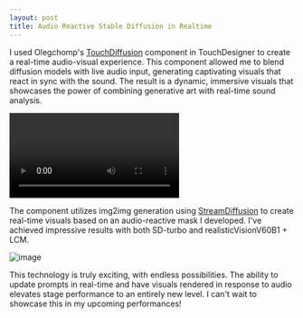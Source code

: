 ```yaml
---
layout: post
title: Audio Reactive Stable Diffusion in Realtime
---
```


I used Olegchomp's [TouchDiffusion](https://github.com/olegchomp/TouchDiffusion) component in TouchDesigner to create a real-time audio-visual experience. This component allowed me to blend diffusion models with live audio input, generating captivating visuals that react in sync with the sound. The result is a dynamic, immersive visuals that showcases the power of combining generative art with real-time sound analysis.

<video controls>
  <source src="https://github.com/user-attachments/assets/dc7205de-f073-4b97-bc35-78067aaf4913" type="video/mp4">
</video>

The component utilizes img2img generation using [StreamDiffusion](https://github.com/cumulo-autumn/StreamDiffusion) to create real-time visuals based on an audio-reactive mask I developed. I've achieved impressive results with both SD-turbo and realisticVisionV60B1 + LCM.

![image](https://github.com/user-attachments/assets/aef76c54-54ce-4bc0-b4fb-46ad27ed5390)

This technology is truly exciting, with endless possibilities. The ability to update prompts in real-time and have visuals rendered in response to audio elevates stage performance to an entirely new level. I can't wait to showcase this in my upcoming performances!
